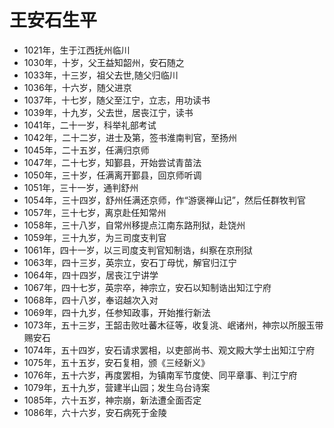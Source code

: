 # 王安石生平


-   1021年，生于江西抚州临川
-   1030年，十岁，父王益知韶州，安石随之
-   1033年，十三岁，祖父去世,随父归临川
-   1036年，十六岁，随父进京
-   1037年，十七岁，随父至江宁，立志，用功读书
-   1039年，十九岁，父去世，居丧江宁，读书
-   1041年，二十一岁，科举礼部考试
-   1042年，二十二岁，进士及第，签书淮南判官，至扬州
-   1045年，二十五岁，任满归京师
-   1047年，二十七岁，知鄞县，开始尝试青苗法
-   1050年，三十岁，任满离开鄞县，回京师听调
-   1051年，三十一岁，通判舒州
-   1054年，三十四岁，舒州任满还京师，作“游褒禅山记”，然后任群牧判官
-   1057年，三十七岁，离京赴任知常州
-   1058年，三十八岁，自常州移提点江南东路刑狱，赴饶州
-   1059年，三十九岁，为三司度支判官
-   1061年，四十一岁，以三司度支判官知制诰，纠察在京刑狱
-   1063年，四十三岁，英宗立，安石丁母忧，解官归江宁
-   1064年，四十四岁，居丧江宁讲学
-   1067年，四十七岁，英宗卒，神宗立，安石以知制诰出知江宁府
-   1068年，四十八岁，奉诏越次入对
-   1069年，四十九岁，任参知政事，开始推行新法
-   1073年，五十三岁，王韶击败吐蕃木征等，收复洮、岷诸州，神宗以所服玉带赐安石
-   1074年，五十四岁，安石请求罢相，以吏部尚书、观文殿大学士出知江宁府
-   1075年，五十五岁，安石复相，颁《三经新义》
-   1076年，五十六岁，再度罢相，为镇南军节度使、同平章事、判江宁府
-   1079年，五十九岁，营建半山园；发生乌台诗案
-   1085年，六十五岁，神宗崩，新法遭全面否定
-   1086年，六十六岁，安石病死于金陵

